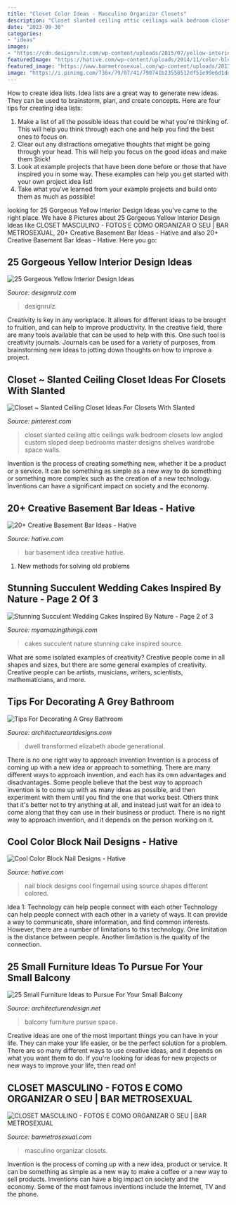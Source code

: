 ```yaml
---
title: "Closet Color Ideas - Masculino Organizar Closets"
description: "Closet slanted ceiling attic ceilings walk bedroom closets low angled custom sloped deep bedrooms master designs shelves wardrobe space walls"
date: "2023-09-30"
categories:
- "ideas"
images:
- "https://cdn.designrulz.com/wp-content/uploads/2015/07/yellow-interiors-designrulz-15.jpg"
featuredImage: "https://hative.com/wp-content/uploads/2014/11/color-block-nail-designs/6-color-block-nail-designs.jpg"
featured_image: "https://www.barmetrosexual.com/wp-content/uploads/2013/12/closet-masculino-3.jpg"
image: "https://i.pinimg.com/736x/79/07/41/790741b23558512df51e99e6d1ddfd84.jpg"
---
```



How to create idea lists.
Idea lists are a great way to generate new ideas. They can be used to brainstorm, plan, and create concepts. Here are four tips for creating idea lists:
1. Make a list of all the possible ideas that could be what you're thinking of. This will help you think through each one and help you find the best ones to focus on.
2. Clear out any distractions ornegative thoughts that might be going through your head. This will help you focus on the good ideas and make them Stick!
3. Look at example projects that have been done before or those that have inspired you in some way. These examples can help you get started with your own project idea list!
4. Take what you've learned from your example projects and build onto them as much as possible!

	

		
looking for 25 Gorgeous Yellow Interior Design Ideas you've came to the right place. We have 8 Pictures about 25 Gorgeous Yellow Interior Design Ideas like CLOSET MASCULINO - FOTOS E COMO ORGANIZAR O SEU | BAR METROSEXUAL, 20+ Creative Basement Bar Ideas - Hative and also 20+ Creative Basement Bar Ideas - Hative. Here you go:
		
    
## 25 Gorgeous Yellow Interior Design Ideas

<img loading=lazy src="https://cdn.designrulz.com/wp-content/uploads/2015/07/yellow-interiors-designrulz-15.jpg" onerror="this.onerror=null;this.src='https://tse2.mm.bing.net/th?id=OIP.8WkCTemhiEXLvlSZpY9efAHaJ-&amp;pid=15.1';" alt="25 Gorgeous Yellow Interior Design Ideas">

_Source: designrulz.com_

>designrulz. 

	

Creativity is key in any workplace. It allows for different ideas to be brought to fruition, and can help to improve productivity. In the creative field, there are many tools available that can be used to help with this. One such tool is creativity journals. Journals can be used for a variety of purposes, from brainstorming new ideas to jotting down thoughts on how to improve a project.

    
## Closet ~ Slanted Ceiling Closet Ideas For Closets With Slanted

<img loading=lazy src="https://i.pinimg.com/736x/79/07/41/790741b23558512df51e99e6d1ddfd84.jpg" onerror="this.onerror=null;this.src='https://tse3.mm.bing.net/th?id=OIP.JNmYHXcdFuWSaUSYuSBLXgHaNK&amp;pid=15.1';" alt="Closet ~ Slanted Ceiling Closet Ideas For Closets With Slanted">

_Source: pinterest.com_

>closet slanted ceiling attic ceilings walk bedroom closets low angled custom sloped deep bedrooms master designs shelves wardrobe space walls. 

	

Invention is the process of creating something new, whether it be a product or a service. It can be something as simple as a new way to do something or something more complex such as the creation of a new technology. Inventions can have a significant impact on society and the economy.

    
## 20+ Creative Basement Bar Ideas - Hative

<img loading=lazy src="https://hative.com/wp-content/uploads/2014/05/basement-bar-ideas/6-cute-basement-bar-idea.jpg" onerror="this.onerror=null;this.src='https://tse1.mm.bing.net/th?id=OIP.GEbj7Kaxu-d5yLM5El9EXAHaLP&amp;pid=15.1';" alt="20+ Creative Basement Bar Ideas - Hative">

_Source: hative.com_

>bar basement idea creative hative. 

	

1. New methods for solving old problems

    
## Stunning Succulent Wedding Cakes Inspired By Nature - Page 2 Of 3

<img loading=lazy src="https://myamazingthings.com/wp-content/uploads/2018/06/succulent-wedding-cake-7-.jpg" onerror="this.onerror=null;this.src='https://tse1.mm.bing.net/th?id=OIP.5hQp6bCSxsMS06B-zFSOnwHaLF&amp;pid=15.1';" alt="Stunning Succulent Wedding Cakes Inspired By Nature - Page 2 of 3">

_Source: myamazingthings.com_

>cakes succulent nature stunning cake inspired source. 

	

What are some isolated examples of creativity?
Creative people come in all shapes and sizes, but there are some general examples of creativity. Creative people can be artists, musicians, writers, scientists, mathematicians, and more.

    
## Tips For Decorating A Grey Bathroom

<img loading=lazy src="https://www.architectureartdesigns.com/wp-content/uploads/2021/03/5-12.jpg" onerror="this.onerror=null;this.src='https://tse3.mm.bing.net/th?id=OIP.JWWF-PAnw0uLcmYtckRnawHaKb&amp;pid=15.1';" alt="Tips For Decorating A Grey Bathroom">

_Source: architectureartdesigns.com_

>dwell transformed elizabeth abode generational. 

	

There is no one right way to approach invention
Invention is a process of coming up with a new idea or approach to something. There are many different ways to approach invention, and each has its own advantages and disadvantages. Some people believe that the best way to approach invention is to come up with as many ideas as possible, and then experiment with them until you find the one that works best. Others think that it's better not to try anything at all, and instead just wait for an idea to come along that they can use in their business or product. There is no right way to approach invention, and it depends on the person working on it.

    
## Cool Color Block Nail Designs - Hative

<img loading=lazy src="https://hative.com/wp-content/uploads/2014/11/color-block-nail-designs/6-color-block-nail-designs.jpg" onerror="this.onerror=null;this.src='https://tse2.mm.bing.net/th?id=OIP.zCgub5iwRDbvFUFMhhvCMQHaLH&amp;pid=15.1';" alt="Cool Color Block Nail Designs - Hative">

_Source: hative.com_

>nail block designs cool fingernail using source shapes different colored. 

	

Idea 1: Technology can help people connect with each other
Technology can help people connect with each other in a variety of ways. It can provide a way to communicate, share information, and find common interests. However, there are a number of limitations to this technology. One limitation is the distance between people. Another limitation is the quality of the connection.

    
## 25 Small Furniture Ideas To Pursue For Your Small Balcony

<img loading=lazy src="http://cdn.architecturendesign.net/wp-content/uploads/2016/05/AD-Small-Furniture-Ideas-to-Pursue-For-Your-Small-Balcony-18.jpg" onerror="this.onerror=null;this.src='https://tse1.mm.bing.net/th?id=OIP.vhQssbbeqSqVn_7CN-wKZwHaLH&amp;pid=15.1';" alt="25 Small Furniture Ideas to Pursue For Your Small Balcony">

_Source: architecturendesign.net_

>balcony furniture pursue space. 

	

Creative ideas are one of the most important things you can have in your life. They can make your life easier, or be the perfect solution for a problem. There are so many different ways to use creative ideas, and it depends on what you want them to do. If you're looking for ideas for new projects or new ways to improve your life, then read on!

    
## CLOSET MASCULINO - FOTOS E COMO ORGANIZAR O SEU | BAR METROSEXUAL

<img loading=lazy src="https://www.barmetrosexual.com/wp-content/uploads/2013/12/closet-masculino-3.jpg" onerror="this.onerror=null;this.src='https://tse1.mm.bing.net/th?id=OIP.RXG5cCToIWpRYEbA96Z0WAHaJ4&amp;pid=15.1';" alt="CLOSET MASCULINO - FOTOS E COMO ORGANIZAR O SEU | BAR METROSEXUAL">

_Source: barmetrosexual.com_

>masculino organizar closets. 

	

Invention is the process of coming up with a new idea, product or service. It can be something as simple as a new way to make a coffee or a new way to sell products. Inventions can have a big impact on society and the economy. Some of the most famous inventions include the Internet, TV and the phone.

